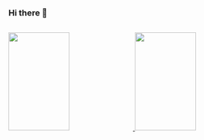 ### Hi there 👋

##

<div>
  <a href="https://github.com/carolinalunardi">
  <img width="49%" height="195px" src="http://github-readme-stats.vercel.app/api?username=carolinalunardi&show_icons=true&theme=dracula&include_all_commits=true&count_private=false"/>
  <img width="49%" height="195px" src="http://github-readme-stats.vercel.app/api/top-langs/?username=carolinalunardi&layout=compact&langs_count-16&theme=dracula"/>  
</div>

